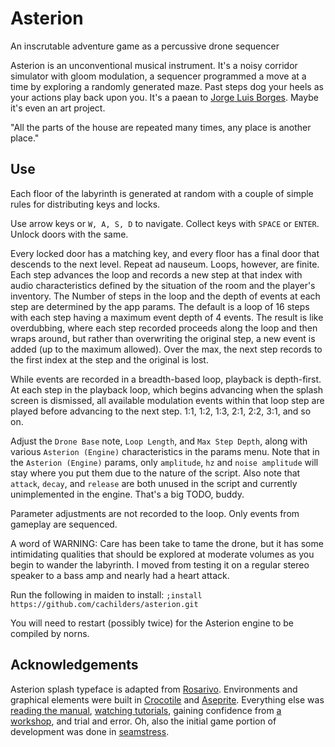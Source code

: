 # Asterion
An inscrutable adventure game as a percussive drone sequencer

Asterion is an unconventional musical instrument. It's a noisy corridor simulator with gloom modulation, a sequencer programmed a move at a time by exploring a randomly generated maze. Past steps dog your heels as your actions play back upon you. It's a paean to [Jorge Luis Borges](https://en.wikipedia.org/wiki/The_House_of_Asterion). Maybe it's even an art project.

"All the parts of the house are repeated many times, any place is another place."

## Use
Each floor of the labyrinth is generated at random with a couple of simple rules for distributing keys and locks.

Use arrow keys or `W, A, S, D` to navigate. Collect keys with `SPACE` or `ENTER`. Unlock doors with the same.

Every locked door has a matching key, and every floor has a final door that descends to the next level. Repeat ad nauseum. Loops, however, are finite. Each step advances the loop and records a new step at that index with audio characteristics defined by the situation of the room and the player's inventory. The Number of steps in the loop and the depth of events at each step are determined by the app params. The default is a loop of 16 steps with each step having a maximum event depth of 4 events. The result is like overdubbing, where each step recorded proceeds along the loop and then wraps around, but rather than overwriting the original step, a new event is added (up to the maximum allowed). Over the max, the next step records to the first index at the step and the original is lost.

While events are recorded in a breadth-based loop, playback is depth-first. At each step in the playback loop, which begins advancing when the splash screen is dismissed, all available modulation events within that loop step are played before advancing to the next step. 1:1, 1:2, 1:3, 2:1, 2:2, 3:1, and so on.

Adjust the `Drone Base` note, `Loop Length`, and `Max Step Depth`, along with various `Asterion (Engine)` characteristics in the params menu. Note that in the `Asterion (Engine)` params, only `amplitude`, `hz` and `noise amplitude` will stay where you put them due to the nature of the script. Also note that `attack`, `decay`, and `release` are both unused in the script and currently unimplemented in the engine. That's a big TODO, buddy.

Parameter adjustments are not recorded to the loop. Only events from gameplay are sequenced.

A word of WARNING: Care has been take to tame the drone, but it has some intimidating qualities that should be explored at moderate volumes as you begin to wander the labyrinth. I moved from testing it on a regular stereo speaker to a bass amp and nearly had a heart attack.

Run the following in maiden to install:
`;install https://github.com/cachilders/asterion.git`

You will need to restart (possibly twice) for the Asterion engine to be compiled by norns.

## Acknowledgements
Asterion splash typeface is adapted from [Rosarivo](https://fonts.google.com/specimen/Rosarivo/about). Environments and graphical elements were built in [Crocotile](http://www.crocotile3d.com) and [Aseprite](https://www.aseprite.org). Everything else was [reading the manual](https://monome.org/docs/norns/engine-study-2/#engine-lib), [watching tutorials](https://youtu.be/ntL8QDOhhL8?si=0lnKQxBFNbMhZilt), gaining confidence from [a workshop](https://musichackspace.org/product/tone-to-drone-introduction-to-supercollider-for-monome-norns/), and trial and error. Oh, also the initial game portion of development was done in [seamstress](https://llllllll.co/t/seamstress-is-a-lua-scripting-environment-for-musical-communication/64556).